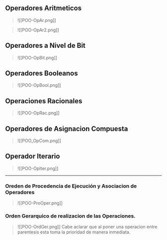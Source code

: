 ## Operadores Aritmeticos

> ![[POO-OpAr.png]]

> ![[POO-OpAr2.png]]

## Operadores a Nivel de Bit

> ![[POO-OpBit.png]]

## Operadores Booleanos

> ![[POO-OpBool.png]]

## Operaciones Racionales

> ![[POO-OpRac.png]]

## Operadores de Asignacion Compuesta

> ![[POO_OpCom.png]]

## Operador Iterario

> ![[POO-OpIter.png]]

---

### Oreden de Procedencia de Ejecución y Asociacion de Operadores

> ![[POO-ProOper.png]]

### Orden Gerarquico de realizacion de las Operaciones.

> ![[POO-OrdGer.png]]
> Cabe aclarar que al poner una operacion entre parentesis esta toma la prioridad de manera inmediata.
